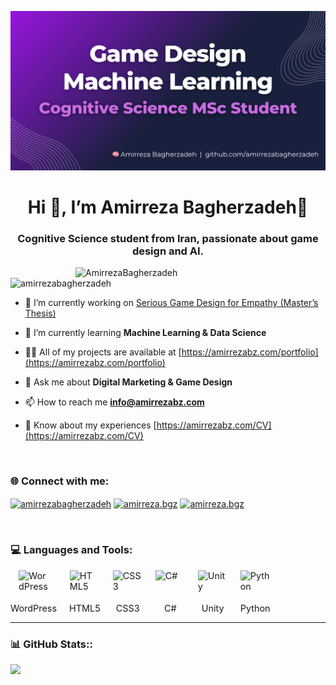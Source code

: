 ![logo](https://github.com/amirrezabagherzadeh/amirrezabagherzadeh/blob/main/Amirreza%20Github%20Cover%20(1600%20x%20810%20px).png)

<h1 align="center"
    style="text-decoration:none; border-bottom:none;">
  Hi 👋, I’m Amirreza Bagherzadeh🧠
</h1>
<h3 align="center">Cognitive Science student from Iran, passionate about game design and AI. </h3>

<img align="right" alt="AmirrezaBagherzadeh" width = "400" src ="https://mir-s3-cdn-cf.behance.net/project_modules/hd/06f21a161921919.63cd7887d0a70.gif">

<p align="left"> <img src="https://komarev.com/ghpvc/?username=amirrezabagherzadeh&label=Profile%20views&color=0e75b6&style=flat" alt="amirrezabagherzadeh" /> </p>

- 🔭 I’m currently working on [Serious Game Design for Empathy (Master’s Thesis)](/Empathy-Game)

- 🌱 I’m currently learning **Machine Learning & Data Science**

- 👨‍💻 All of my projects are available at [https://amirrezabz.com/portfolio](https://amirrezabz.com/portfolio)

- 💬 Ask me about **Digital Marketing & Game Design**

- 📫 How to reach me **info@amirrezabz.com**

- 📄 Know about my experiences [https://amirrezabz.com/CV](https://amirrezabz.com/CV)

<br>
<h3 align="left">🌐 Connect with me:</h3>
<p align="left">
<a href="https://linkedin.com/in/amirrezabagherzadeh" target="blank"><img align="center" src="https://raw.githubusercontent.com/rahuldkjain/github-profile-readme-generator/master/src/images/icons/Social/linked-in-alt.svg" alt="amirrezabagherzadeh" height="30" width="40" /></a>
<a href="https://instagram.com/amirreza.bgz" target="blank"><img align="center" src="https://raw.githubusercontent.com/rahuldkjain/github-profile-readme-generator/master/src/images/icons/Social/instagram.svg" alt="amirreza.bgz" height="30" width="40" /></a>
<a href="https://t.me/amirreza2090" target="blank"><img align="center" src="https://upload.wikimedia.org/wikipedia/commons/8/83/Telegram_2019_Logo.svg" alt="amirreza.bgz" height="30" width="40" /></a>
</p>

<br>

<h3 align="left">💻 Languages and Tools:</h3>

<!-- Responsive Tech Stack -->
<style>
  /* ظرف اصلیِ آیکن‌ها */
  .tech-stack{
    display:flex;
    flex-wrap:wrap;            /* موبایل: دو ردیفِ سه‌تایی */
    justify-content:center;    /* موبایل: وسط‌چین */
    gap:20px;                  /* فاصله یکنواخت */
    margin:0;
    padding:0;
  }

  /* هر آیتم (آیکن + نام) */
  .tech-item{
    display:flex;
    flex-direction:column;     /* آیکن بالا، متن زیرش */
    align-items:center;
    font-size:0.9rem;
  }

  /* آیکن‌ها—اندازه واحد */
  .tech-item img{
    width:48px;
    height:48px;
  }

  /* فاصلهٔ کم زیر آیکن */
  .tech-item span{
    margin-top:4px;            /* همان «مارجین از بالا» */
  }

  /* دسکتاپ: تک‌ردیف، چپ‌چین */
  @media (min-width:768px){
    .tech-stack{
      flex-wrap:nowrap;        /* اجازهٔ سطر تازه نده */
      justify-content:flex-start; /* چپ‌چین */
    }
  }
</style>

<div class="tech-stack">
  <div class="tech-item">
    <img src="https://skillicons.dev/icons?i=wordpress" alt="WordPress" title="WordPress">
    <span>WordPress</span>
  </div>
  <div class="tech-item">
    <img src="https://skillicons.dev/icons?i=html" alt="HTML5" title="HTML5">
    <span>HTML5</span>
  </div>
  <div class="tech-item">
    <img src="https://skillicons.dev/icons?i=css" alt="CSS3" title="CSS3">
    <span>CSS3</span>
  </div>
  <div class="tech-item">
    <img src="https://skillicons.dev/icons?i=cs" alt="C#" title="C#">
    <span>C#</span>
  </div>
  <div class="tech-item">
    <img src="https://skillicons.dev/icons?i=unity" alt="Unity" title="Unity">
    <span>Unity</span>
  </div>
  <div class="tech-item">
    <img src="https://skillicons.dev/icons?i=py" alt="Python" title="Python">
    <span>Python</span>
  </div>
</div>


-----
<h3 align="left"> 📊 GitHub Stats::</h3> 

![](https://github-readme-stats.vercel.app/api/top-langs/?username=AmirrezaBagherzadeh&theme=dark&hide_border=false&include_all_commits=false&count_private=false&layout=compact)
